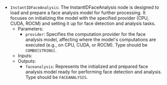 - `InstantIDFaceAnalysis`: The InstantIDFaceAnalysis node is designed to load and prepare a face analysis model for further processing. It focuses on initializing the model with the specified provider (CPU, CUDA, ROCM) and setting it up for face detection and analysis tasks.
    - Parameters:
        - `provider`: Specifies the computation provider for the face analysis model, affecting where the model's computations are executed (e.g., on CPU, CUDA, or ROCM). Type should be `COMBO[STRING]`.
    - Inputs:
    - Outputs:
        - `faceanalysis`: Represents the initialized and prepared face analysis model ready for performing face detection and analysis. Type should be `FACEANALYSIS`.

